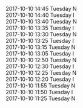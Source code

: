 2017-10-10 14:45 Tuesday  N  
2017-10-10 14:40 Tuesday  I  
2017-10-10 13:40 Tuesday  N  
2017-10-10 13:35 Tuesday  I  
2017-10-10 13:30 Tuesday  N  
2017-10-10 13:25 Tuesday  I  
2017-10-10 13:15 Tuesday  N  
2017-10-10 13:05 Tuesday  I  
2017-10-10 12:50 Tuesday  N  
2017-10-10 12:30 Tuesday  I  
2017-10-10 12:25 Tuesday  N  
2017-10-10 12:20 Tuesday  I  
2017-10-10 11:55 Tuesday  N  
2017-10-10 11:50 Tuesday  I  
2017-10-10 11:25 Tuesday  N  
